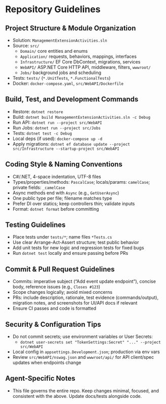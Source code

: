 # Repository Guidelines

## Project Structure & Module Organization
- Solution: `ManagementExtensionActivities.sln`
- Source: `src/`
  - `Domain/` core entities and enums
  - `Application/` requests, behaviors, mappings, interfaces
  - `Infrastructure/` EF Core DbContext, migrations, services
  - `WebAPI/` ASP.NET Core HTTP API, middleware, filters, `wwwroot/`
  - `Jobs/` background jobs and scheduling
- Tests: `tests/` (`*.UnitTests`, `*.FunctionalTests`)
- Docker: `docker-compose.yaml`, `src/WebAPI/Dockerfile`

## Build, Test, and Development Commands
- Restore: `dotnet restore`
- Build: `dotnet build ManagementExtensionActivities.sln -c Debug`
- Run API: `dotnet run --project src/WebAPI`
- Run Jobs: `dotnet run --project src/Jobs`
- Tests: `dotnet test -c Debug`
- Local deps (if used): `docker-compose up -d`
- Apply migrations: `dotnet ef database update --project src/Infrastructure --startup-project src/WebAPI`

## Coding Style & Naming Conventions
- C#/.NET, 4-space indentation, UTF-8 files
- Types/properties/methods: `PascalCase`; locals/params: `camelCase`; private fields: `_camelCase`
- Async methods end with `Async` (e.g., `GetUserAsync`)
- One public type per file; filename matches type
- Prefer DI over statics; keep controllers thin; validate inputs
- Format: `dotnet format` before committing

## Testing Guidelines
- Place tests under `tests/*`; name files `*Tests.cs`
- Use clear Arrange-Act-Assert structure; test public behavior
- Add unit tests for new logic and regression tests for fixed bugs
- Run `dotnet test` locally and ensure passing before PRs

## Commit & Pull Request Guidelines
- Commits: imperative subject (“Add event update endpoint”), concise body, reference issues (e.g., `Closes #123`)
- Scope changes logically; avoid mixed concerns
- PRs: include description, rationale, test evidence (commands/output), migration notes, and screenshots for UI/API docs if relevant
- Ensure CI passes and code is formatted

## Security & Configuration Tips
- Do not commit secrets; use environment variables or User Secrets:
  - `dotnet user-secrets set "TokenSettings:Secret" "..." --project src/WebAPI`
- Local config in `appsettings.Development.json`; production via env vars
- Review `src/WebAPI/nswag.json` and `wwwroot/api/` for API client/spec updates when endpoints change

## Agent-Specific Notes
- This file governs the entire repo. Keep changes minimal, focused, and consistent with the above. Update docs/tests alongside code.
